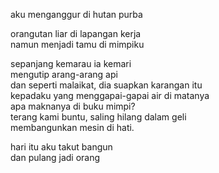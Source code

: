aku menganggur di hutan purba  

orangutan liar di lapangan kerja  
namun menjadi tamu di mimpiku  

sepanjang kemarau ia kemari  
mengutip arang-arang api  
dan seperti malaikat, dia suapkan karangan itu  
kepadaku yang menggapai-gapai air di matanya  
apa maknanya di buku mimpi?  
terang kami buntu, saling hilang dalam geli  
membangunkan mesin di hati.  

hari itu aku takut bangun  
dan pulang jadi orang  
